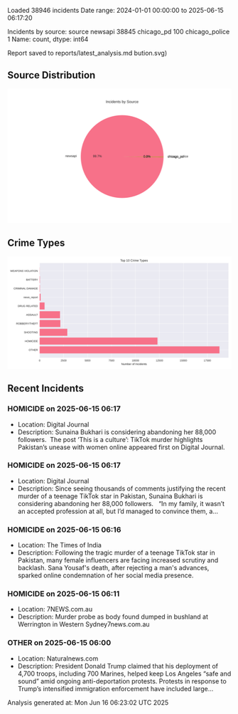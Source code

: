 
Loaded 38946 incidents
Date range: 2024-01-01 00:00:00 to 2025-06-15 06:17:20

Incidents by source:
source
newsapi           38845
chicago_pd          100
chicago_police        1
Name: count, dtype: int64

Report saved to reports/latest_analysis.md
bution.svg)

## Source Distribution
![Source Distribution](images/source_distribution.svg)

## Crime Types
![Crime Types](images/crime_types.svg)

## Recent Incidents

### HOMICIDE on 2025-06-15 06:17
- Location: Digital Journal
- Description: Sunaina Bukhari is considering abandoning her 88,000 followers. 
The post ‘This is a culture’: TikTok murder highlights Pakistan’s unease with women online appeared first on Digital Journal.


### HOMICIDE on 2025-06-15 06:17
- Location: Digital Journal
- Description: Since seeing thousands of comments justifying the recent murder of a teenage TikTok star in Pakistan, Sunaina Bukhari is considering abandoning her 88,000 followers.   “In my family, it wasn’t an accepted profession at all, but I’d managed to convince them, a…


### HOMICIDE on 2025-06-15 06:16
- Location: The Times of India
- Description: Following the tragic murder of a teenage TikTok star in Pakistan, many female influencers are facing increased scrutiny and backlash. Sana Yousaf's death, after rejecting a man's advances, sparked online condemnation of her social media presence.


### HOMICIDE on 2025-06-15 06:11
- Location: 7NEWS.com.au
- Description: Murder probe as body found dumped in bushland at Werrington in Western Sydney7news.com.au


### OTHER on 2025-06-15 06:00
- Location: Naturalnews.com
- Description: President Donald Trump claimed that his deployment of 4,700 troops, including 700 Marines, helped keep Los Angeles “safe and sound” amid ongoing anti-deportation protests. Protests in response to Trump’s intensified immigration enforcement have included large…

Analysis generated at: Mon Jun 16 06:23:02 UTC 2025
